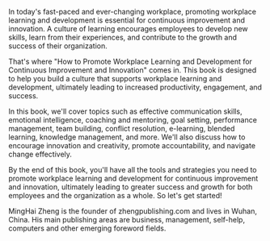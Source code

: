 
In today's fast-paced and ever-changing workplace, promoting workplace learning and development is essential for continuous improvement and innovation. A culture of learning encourages employees to develop new skills, learn from their experiences, and contribute to the growth and success of their organization.

That's where "How to Promote Workplace Learning and Development for Continuous Improvement and Innovation" comes in. This book is designed to help you build a culture that supports workplace learning and development, ultimately leading to increased productivity, engagement, and success.

In this book, we'll cover topics such as effective communication skills, emotional intelligence, coaching and mentoring, goal setting, performance management, team building, conflict resolution, e-learning, blended learning, knowledge management, and more. We'll also discuss how to encourage innovation and creativity, promote accountability, and navigate change effectively.

By the end of this book, you'll have all the tools and strategies you need to promote workplace learning and development for continuous improvement and innovation, ultimately leading to greater success and growth for both employees and the organization as a whole. So let's get started!

MingHai Zheng is the founder of zhengpublishing.com and lives in Wuhan, China. His main publishing areas are business, management, self-help, computers and other emerging foreword fields.
